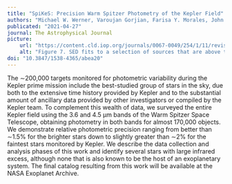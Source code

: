 ```yaml
---
title: "SpiKeS: Precision Warm Spitzer Photometry of the Kepler Field"
authors: "Michael W. Werner, Varoujan Gorjian, Farisa Y. Morales, John H. Livingston, Grant M. Kennedy, Rachel L. Akeson, Charles Beichman, David R. Ciardi, Elise Furlan, Patrick J. Lowrance"
publicated: "2021-04-27"
journal: The Astrophysical Journal
picture:
    url: "https://content.cld.iop.org/journals/0067-0049/254/1/11/revision3/apjsabea20f7_lr.jpg"
    alt: "Figure 7. SED fits to a selection of sources that are above the main locus of points in Figure 6."
doi: "10.3847/1538-4365/abea20"
---
```

The ∼200,000 targets monitored for photometric variability during the Kepler prime mission include the best-studied group of stars in the sky, due both to the extensive time history provided by Kepler and to the substantial amount of ancillary data provided by other investigators or compiled by the Kepler team. To complement this wealth of data, we surveyed the entire Kepler field using the 3.6 and 4.5 μm bands of the Warm Spitzer Space Telescope, obtaining photometry in both bands for almost 170,000 objects. We demonstrate relative photometric precision ranging from better than ∼1.5% for the brighter stars down to slightly greater than ∼2% for the faintest stars monitored by Kepler. We describe the data collection and analysis phases of this work and identify several stars with large infrared excess, although none that is also known to be the host of an exoplanetary system. The final catalog resulting from this work will be available at the NASA Exoplanet Archive.

